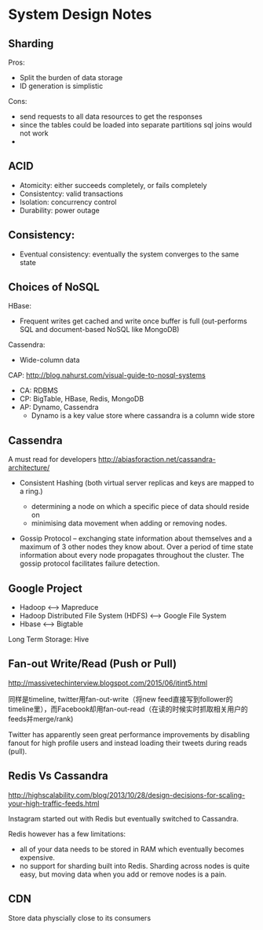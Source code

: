 System Design Notes
===

Sharding
---
Pros:
* Split the burden of data storage
* ID generation is simplistic

Cons:
* send requests to all data resources to get the responses
* since the tables could be loaded into separate partitions sql joins would not work
* 


ACID
---
* Atomicity: either succeeds completely, or fails completely
* Consistentcy: valid transactions
* Isolation: concurrency control
* Durability: power outage

Consistency:
---
* Eventual consistency: eventually the system converges to the same state

Choices of NoSQL
---
HBase: 
* Frequent writes get cached and write once buffer is full (out-performs SQL and document-based NoSQL like MongoDB)

Cassendra:
* Wide-column data

CAP:
http://blog.nahurst.com/visual-guide-to-nosql-systems
* CA: RDBMS
* CP: BigTable, HBase, Redis, MongoDB
* AP: Dynamo, Cassendra
  * Dynamo is a key value store where cassandra is a column wide store

Cassendra
---
A must read for developers 
http://abiasforaction.net/cassandra-architecture/

* Consistent Hashing (both virtual server replicas and keys are mapped to a ring.)
    * determining a node on which a specific piece of data should reside on
    * minimising data movement when adding or removing nodes.

* Gossip Protocol – exchanging state information about themselves and a maximum of 3 other nodes they know about. Over a period of time state information about every node propagates throughout the cluster. The gossip protocol facilitates failure detection.

Google Project
---

* Hadoop <--> Mapreduce
* Hadoop Distributed File System (HDFS) <--> Google File System
* Hbase <--> Bigtable

Long Term Storage: Hive

Fan-out Write/Read (Push or Pull)
---
http://massivetechinterview.blogspot.com/2015/06/itint5.html


同样是timeline, twitter用fan-out-write（将new feed直接写到follower的timeline里），而Facebook却用fan-out-read（在读的时候实时抓取相关用户的feeds并merge/rank)

Twitter has apparently seen great performance improvements by disabling fanout for high profile users and instead loading their tweets during reads (pull).

Redis Vs Cassandra
---
http://highscalability.com/blog/2013/10/28/design-decisions-for-scaling-your-high-traffic-feeds.html

Instagram started out with Redis but eventually switched to Cassandra.

Redis however has a few limitations:
* all of your data needs to be stored in RAM which eventually becomes expensive. 
* no support for sharding built into Redis. Sharding across nodes is quite easy, but moving data when you add or remove nodes is a pain.

CDN
---
Store data physcially close to its consumers




